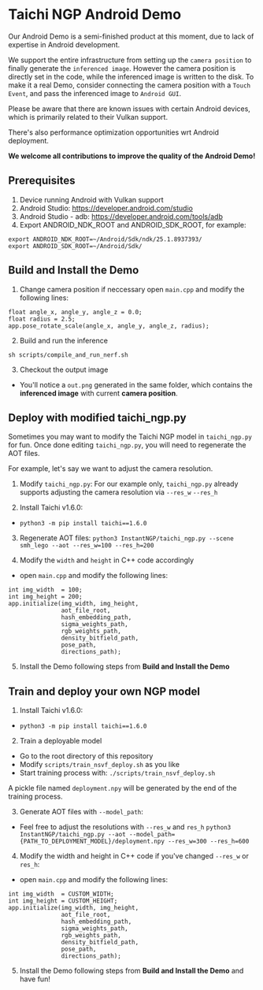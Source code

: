 # Taichi NGP Android Demo
Our Android Demo is a semi-finished product at this moment, due to lack of expertise in Android development. 

We support the entire infrastructure from setting up the `camera position` to finally generate the `inferenced image`. However the camera position is directly set in the code, while the inferenced image is written to the disk. To make it a real Demo, consider connecting the camera position with a `Touch Event`, and pass the inferenced image to `Android GUI`.

Please be aware that there are known issues with certain Android devices, which is primarily related to their Vulkan support.

There's also performance optimization opportunities wrt Android deployment. 

**We welcome all contributions to improve the quality of the Android Demo!**

## Prerequisites 
1. Device running Android with Vulkan support
2. Android Studio: https://developer.android.com/studio
3. Android Studio - adb: https://developer.android.com/tools/adb
4. Export ANDROID_NDK_ROOT and ANDROID_SDK_ROOT, for example:
```
export ANDROID_NDK_ROOT=~/Android/Sdk/ndk/25.1.8937393/
export ANDROID_SDK_ROOT=~/Android/Sdk/
```

## Build and Install the Demo
1. Change camera position if neccessary
open `main.cpp` and modify the following lines:
```
float angle_x, angle_y, angle_z = 0.0;
float radius = 2.5;
app.pose_rotate_scale(angle_x, angle_y, angle_z, radius);
```

2. Build and run the inference
```
sh scripts/compile_and_run_nerf.sh
```

3. Checkout the output image
  * You'll notice a `out.png` generated in the same folder, which contains the **inferenced image** with current **camera position**.

## Deploy with modified taichi_ngp.py
Sometimes you may want to modify the Taichi NGP model in `taichi_ngp.py` for fun. Once done editing `taichi_ngp.py`, you will need to regenerate the AOT files. 

For example, let's say we want to adjust the camera resolution. 

1. Modify `taichi_ngp.py`:
For our example only, `taichi_ngp.py` already supports adjusting the camera resolution via `--res_w` `--res_h`

2. Install Taichi v1.6.0:
  * `python3 -m pip install taichi==1.6.0`

3. Regenerate AOT files:
`python3 InstantNGP/taichi_ngp.py --scene smh_lego --aot --res_w=100 --res_h=200`

4. Modify the `width` and `height` in C++ code accordingly
  * open `main.cpp` and modify the following lines:
```
int img_width  = 100;
int img_height = 200;
app.initialize(img_width, img_height,
               aot_file_root,
               hash_embedding_path,
               sigma_weights_path,
               rgb_weights_path,
               density_bitfield_path,
               pose_path,
               directions_path);
```

5. Install the Demo following steps from **Build and Install the Demo**

## Train and deploy your own NGP model
1. Install Taichi v1.6.0:
  * `python3 -m pip install taichi==1.6.0`

2. Train a deployable model
  * Go to the root directory of this repository
  * Modify `scripts/train_nsvf_deploy.sh` as you like
  * Start training process with: `./scripts/train_nsvf_deploy.sh`

A pickle file named `deployment.npy` will be generated by the end of the training process.

3. Generate AOT files with `--model_path`:
  * Feel free to adjust the resolutions with `--res_w` and `res_h`
`python3 InstantNGP/taichi_ngp.py --aot --model_path={PATH_TO_DEPLOYMENT_MODEL}/deployment.npy --res_w=300 --res_h=600`

4. Modify the width and height in C++ code if you've changed `--res_w` or `res_h`:
  * open `main.cpp` and modify the following lines:
```
int img_width  = CUSTOM_WIDTH;
int img_height = CUSTOM_HEIGHT;
app.initialize(img_width, img_height,
               aot_file_root,
               hash_embedding_path,
               sigma_weights_path,
               rgb_weights_path,
               density_bitfield_path,
               pose_path,
               directions_path);
```

5. Install the Demo following steps from **Build and Install the Demo** and have fun!
